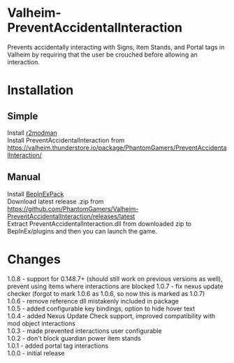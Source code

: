 # Valheim-PreventAccidentalInteraction  
 Prevents accidentally interacting with Signs, Item Stands, and Portal tags in Valheim by requiring that the user be crouched before allowing an interaction.  
 
 # Installation  

 ## Simple  
 Install [r2modman](https://valheim.thunderstore.io/package/ebkr/r2modman/)  
 Install PreventAccidentalInteraction from https://valheim.thunderstore.io/package/PhantomGamers/PreventAccidentalInteraction/  

 ## Manual  
 Install [BepInExPack](https://valheim.thunderstore.io/package/denikson/BepInExPack_Valheim/)  
 Download latest release .zip from https://github.com/PhantomGamers/Valheim-PreventAccidentalInteraction/releases/latest  
 Extract PreventAccidentalInteraction.dll from downloaded zip to BepInEx/plugins and then you can launch the game.  
 
 # Changes  
 1.0.8 - support for 0.148.7+ (should still work on previous versions as well), prevent using items where interactions are blocked
 1.0.7 - fix nexus update checker (forgot to mark 1.0.6 as 1.0.6, so now this is marked as 1.0.7)  
 1.0.6 - remove reference dll mistakenly included in package  
 1.0.5 - added configurable key bindings, option to hide hover text  
 1.0.4 - added Nexus Update Check support, improved compatibility with mod object interactions  
 1.0.3 - made prevented interactions user configurable  
 1.0.2 - don't block guardian power item stands  
 1.0.1 - added portal tag interactions  
 1.0.0 - initial release  